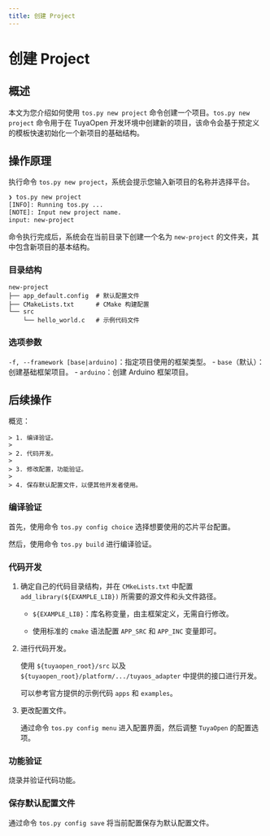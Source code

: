 ```yaml
---
title: 创建 Project
---
```


# 创建 Project

## 概述

本文为您介绍如何使用 `tos.py new project` 命令创建一个项目。`tos.py new project` 命令用于在 TuyaOpen 开发环境中创建新的项目，该命令会基于预定义的模板快速初始化一个新项目的基础结构。

## 操作原理

执行命令 `tos.py new project`，系统会提示您输入新项目的名称并选择平台。

```bash
❯ tos.py new project
[INFO]: Running tos.py ...
[NOTE]: Input new project name.
input: new-project
```

命令执行完成后，系统会在当前目录下创建一个名为 `new-project` 的文件夹，其中包含新项目的基本结构。

### 目录结构

```
new-project
├── app_default.config  # 默认配置文件
├── CMakeLists.txt      # CMake 构建配置
└── src
    └── hello_world.c   # 示例代码文件
```

### 选项参数

`-f, --framework [base|arduino]`：指定项目使用的框架类型。
    - `base`（默认）：创建基础框架项目。
    - `arduino`：创建 Arduino 框架项目。


## 后续操作

概览：

    > 1. 编译验证。
    >
    > 2. 代码开发。
    >
    > 3. 修改配置，功能验证。
    >
    > 4. 保存默认配置文件，以便其他开发者使用。

### 编译验证

首先，使用命令 `tos.py config choice` 选择想要使用的芯片平台配置。

然后，使用命令 `tos.py build` 进行编译验证。

### 代码开发

1. 确定自己的代码目录结构，并在 `CMkeLists.txt` 中配置 `add_library(${EXAMPLE_LIB})` 所需要的源文件和头文件路径。

    - `${EXAMPLE_LIB}`：库名称变量，由主框架定义，无需自行修改。

    - 使用标准的 `cmake` 语法配置 `APP_SRC` 和 `APP_INC` 变量即可。

2. 进行代码开发。

    使用 `${tuyaopen_root}/src` 以及 `${tuyaopen_root}/platform/.../tuyaos_adapter` 中提供的接口进行开发。

    可以参考官方提供的示例代码 `apps` 和 `examples`。

3. 更改配置文件。

    通过命令 `tos.py config menu` 进入配置界面，然后调整 `TuyaOpen` 的配置选项。


### 功能验证

烧录并验证代码功能。

### 保存默认配置文件

通过命令 `tos.py config save` 将当前配置保存为默认配置文件。


